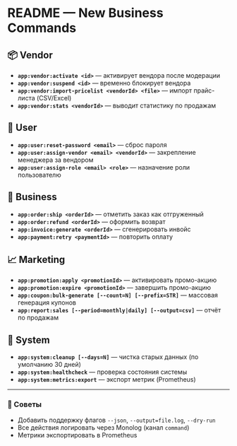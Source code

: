 # README — New Business Commands

## 📦 Vendor
- **`app:vendor:activate <id>`** — активирует вендора после модерации  
- **`app:vendor:suspend <id>`** — временно блокирует вендора  
- **`app:vendor:import-pricelist <vendorId> <file>`** — импорт прайс-листа (CSV/Excel)  
- **`app:vendor:stats <vendorId>`** — выводит статистику по продажам  

## 👥 User
- **`app:user:reset-password <email>`** — сброс пароля  
- **`app:user:assign-vendor <email> <vendorId>`** — закрепление менеджера за вендором  
- **`app:user:assign-role <email> <role>`** — назначение роли пользователю  

## 🛒 Business
- **`app:order:ship <orderId>`** — отметить заказ как отгруженный  
- **`app:order:refund <orderId>`** — оформить возврат  
- **`app:invoice:generate <orderId>`** — сгенерировать инвойс  
- **`app:payment:retry <paymentId>`** — повторить оплату  

## 📈 Marketing
- **`app:promotion:apply <promotionId>`** — активировать промо-акцию  
- **`app:promotion:expire <promotionId>`** — завершить промо-акцию  
- **`app:coupon:bulk-generate [--count=N] [--prefix=STR]`** — массовая генерация купонов  
- **`app:report:sales [--period=monthly|daily] [--output=csv]`** — отчёт по продажам  

## 🔧 System
- **`app:system:cleanup [--days=N]`** — чистка старых данных (по умолчанию 30 дней)  
- **`app:system:healthcheck`** — проверка состояния системы  
- **`app:system:metrics:export`** — экспорт метрик (Prometheus)  

---

### 🔑 Советы
- Добавить поддержку флагов `--json`, `--output=file.log`, `--dry-run`  
- Все действия логировать через Monolog (канал `command`)  
- Метрики экспортировать в Prometheus  

